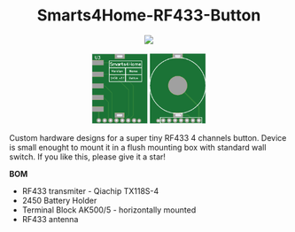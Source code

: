 <H1 align="center">Smarts4Home-RF433-Button</H1>

<p align="center">
<img src="https://smarts4home.com/assets/img/logos.svg"></p>

<p align=center>
<img width="20%" src="https://github.com/smarts4home/Smarts4Home-RF433-Button/raw/main/img/smarts4home-rf433button-1.png">
<img width="20%" src="https://github.com/smarts4home/Smarts4Home-RF433-Button/raw/main/img/smarts4home-rf433button-2.png">
</p>
Custom hardware designs for a super tiny RF433 4 channels button. Device is small enought to mount it in a flush mounting box with standard wall switch. If you like this, please give it a star!

<B>BOM</b><ul>
<li>RF433 transmiter - Qiachip TX118S-4
<li>2450 Battery Holder
<li>Terminal Block AK500/5 - horizontally mounted 
<li>RF433 antenna </ul>

